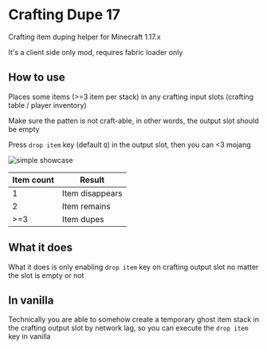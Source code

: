 # Crafting Dupe 17

Crafting item duping helper for Minecraft 1.17.x

It's a client side only mod, requires fabric loader only

## How to use

Places some items (>=3 item per stack) in any crafting input slots (crafting table / player inventory)

Make sure the patten is not craft-able, in other words, the output slot should be empty

Press `drop item` key (default `Q`) in the output slot, then you can <3 mojang

![simple showcase](simple_showcase.gif)

| Item count | Result |
| ---------- | ------ |
| 1          | Item disappears |
| 2          | Item remains |
| >=3        | Item dupes |

## What it does

What it does is only enabling `drop item` key on crafting output slot no matter the slot is empty or not

## In vanilla

Technically you are able to somehow create a temporary ghost item stack in the crafting output slot by network lag, so you can execute the `drop item` key in vanilla

